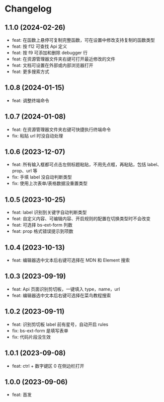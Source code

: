 # Changelog

## 1.1.0 (2024-02-26)

- feat: 在函数上悬停可复制完整函数，可在设置中修改支持复制的函数类型
- feat: 按 f12 可查找 Api 定义
- feat: 按 f9 可添加和删除 debugger 行
- feat: 在资源管理器文件夹右键可打开最近修改的文件
- feat: 文档可设置在外部或内部浏览器打开
- feat: 更多搜索方式

## 1.0.8 (2024-01-15)

- feat: 调整终端命令

## 1.0.7 (2024-01-08)

- feat: 在资源管理器文件夹右键可快捷执行终端命令
- fix: 粘贴 url 时没自动处理

## 1.0.6 (2023-12-07)

- feat: 所有输入框都可点击左侧标题粘贴，不用先点框，再粘贴，包括 label、prop、url 等
- fix: 手填 label 没自动判断类型
- fix: 使用上次表单/表格数据没重置类型

## 1.0.5 (2023-10-25)

- feat: label 识别到关键字自动判断类型
- feat: 自定义内容、可编辑内容、开启规则的配置在切换类型时不会改变
- feat: 可选择 bs-ext-form 列数
- feat: prop 格式错误提示到项数

## 1.0.4 (2023-10-13)

- feat: 编辑器选中文本后右键可选择在 MDN 和 Element 搜索

## 1.0.3 (2023-09-19)

- feat: Api 页面识别剪切板，一键填入 type，name，url
- feat: 编辑器选中文本后右键可选择在菜鸟教程搜索

## 1.0.2 (2023-09-11)

- feat: 识别剪切板 label 前有星号，自动开启 rules
- fix: bs-ext-form 是填写表单
- fix: 代码片段没生效

## 1.0.1 (2023-09-08)

- feat: ctrl + 数字键区 0 在侧边栏打开

## 1.0.0 (2023-09-06)

- feat: 首发
